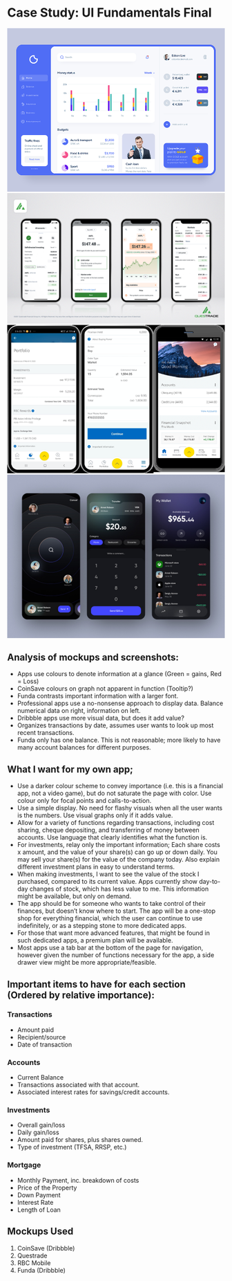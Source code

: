 # Case Study: UI Fundamentals Final

![CoinSave Mockup](UIImage1.png)
![Questrade Screenshots](UIImage2.png)
![RBC Screenshots](UIImage4.png)
![Funda Mockup](UIImage3.jpg)

## Analysis of mockups and screenshots:
- Apps use colours to denote information at a glance (Green = gains, Red = Loss)
- CoinSave colours on graph not apparent in function (Tooltip?)
- Funda contrasts important information with a larger font.
- Professional apps use a no-nonsense approach to display data. Balance numerical data on right, information on left.
- Dribbble apps use more visual data, but does it add value?
- Organizes transactions by date, assumes user wants to look up most recent transactions.
- Funda only has one balance. This is not reasonable; more likely to have many account balances for different purposes.

## What I want for my own app;
- Use a darker colour scheme to convey importance (i.e. this is a financial app, not a video game), but do not saturate the page with color. Use colour only for focal points and calls-to-action.
- Use a simple display. No need for flashy visuals when all the user wants is the numbers. Use visual graphs only if it adds value.
- Allow for a variety of functions regarding transactions, including cost sharing, cheque depositing, and transferring of money between accounts. Use language that clearly identifies what the function is.
- For investments, relay only the important information; Each share costs x amount, and the value of your share(s) can go up or down daily. You may sell your share(s) for the value of the company today. Also explain different investment plans in easy to understand terms.
- When making investments, I want to see the value of the stock I purchased, compared to its current value. Apps currently show day-to-day changes of stock, which has less value to me. This information might be available, but only on demand.
- The app should be for someone who wants to take control of their finances, but doesn’t know where to start. The app will be a one-stop shop for everything financial, which the user can continue to use indefinitely, or as a stepping stone to more dedicated apps.
- For those that want more advanced features, that might be found in such dedicated apps, a premium plan will be available.
- Most apps use a tab bar at the bottom of the page for navigation, however given the number of functions necessary for the app, a side drawer view might be more appropriate/feasible.

## Important items to have for each section (Ordered by relative importance):
### Transactions
  - Amount paid
  - Recipient/source
  - Date of transaction

### Accounts
  - Current Balance
  - Transactions associated with that account.
  - Associated interest rates for savings/credit accounts.

### Investments
  - Overall gain/loss
  - Daily gain/loss
  - Amount paid for shares, plus shares owned.
  - Type of investment (TFSA, RRSP, etc.)

### Mortgage
  - Monthly Payment, inc. breakdown of costs
  - Price of the Property
  - Down Payment
  - Interest Rate
  - Length of Loan

## Mockups Used
1. CoinSave (Dribbble)
2. Questrade
3. RBC Mobile
4. Funda (Dribbble)

